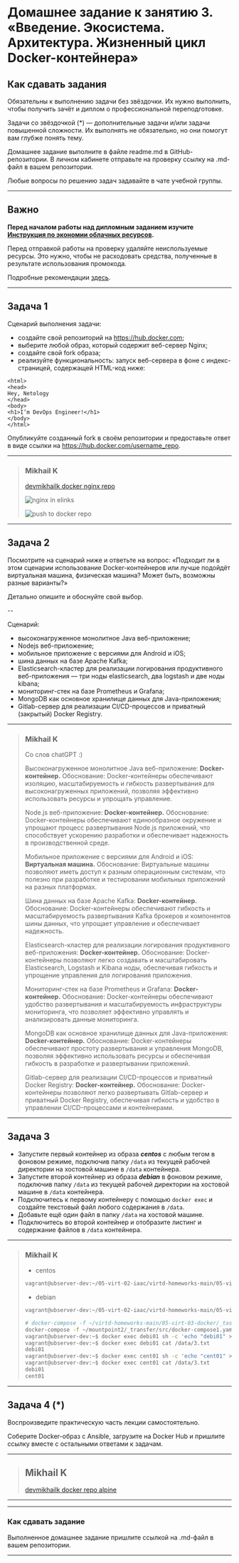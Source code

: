 
# Домашнее задание к занятию 3. «Введение. Экосистема. Архитектура. Жизненный цикл Docker-контейнера»

## Как сдавать задания

Обязательны к выполнению задачи без звёздочки. Их нужно выполнить, чтобы получить зачёт и диплом о профессиональной переподготовке.

Задачи со звёздочкой (*) — дополнительные задачи и/или задачи повышенной сложности. Их выполнять не обязательно, но они помогут вам глубже понять тему.

Домашнее задание выполните в файле readme.md в GitHub-репозитории. В личном кабинете отправьте на проверку ссылку на .md-файл в вашем репозитории.

Любые вопросы по решению задач задавайте в чате учебной группы.

---


## Важно

**Перед началом работы над дипломным заданием изучите [Инструкция по экономии облачных ресурсов](https://github.com/netology-code/devops-materials/blob/master/cloudwork.MD).**

Перед отправкой работы на проверку удаляйте неиспользуемые ресурсы.
Это нужно, чтобы не расходовать средства, полученные в результате использования промокода.

Подробные рекомендации [здесь](https://github.com/netology-code/virt-homeworks/blob/virt-11/r/README.md).

---

## Задача 1

Сценарий выполнения задачи:

- создайте свой репозиторий на https://hub.docker.com;
- выберите любой образ, который содержит веб-сервер Nginx;
- создайте свой fork образа;
- реализуйте функциональность:
запуск веб-сервера в фоне с индекс-страницей, содержащей HTML-код ниже:
```
<html>
<head>
Hey, Netology
</head>
<body>
<h1>I’m DevOps Engineer!</h1>
</body>
</html>
```

Опубликуйте созданный fork в своём репозитории и предоставьте ответ в виде ссылки на https://hub.docker.com/username_repo.

***

> ### Mikhail K
> [devmikhailk docker nginx repo](https://hub.docker.com/r/devmikhailk/nginx/tags)
> 
> ![nginx in elinks](images/nginx.png "elinks view")
>
> ![push to docker repo](images/docker_push_console.png "push to docker repo")

***

## Задача 2

Посмотрите на сценарий ниже и ответьте на вопрос:
«Подходит ли в этом сценарии использование Docker-контейнеров или лучше подойдёт виртуальная машина, физическая машина? Может быть, возможны разные варианты?»

Детально опишите и обоснуйте свой выбор.

--

Сценарий:

- высоконагруженное монолитное Java веб-приложение;
- Nodejs веб-приложение;
- мобильное приложение c версиями для Android и iOS;
- шина данных на базе Apache Kafka;
- Elasticsearch-кластер для реализации логирования продуктивного веб-приложения — три ноды elasticsearch, два logstash и две ноды kibana;
- мониторинг-стек на базе Prometheus и Grafana;
- MongoDB как основное хранилище данных для Java-приложения;
- Gitlab-сервер для реализации CI/CD-процессов и приватный (закрытый) Docker Registry.

***
> ### Mikhail K
> Со слов chatGPT :)
>
> Высоконагруженное монолитное Java веб-приложение: <b>Docker-контейнер.</b>
> Обоснование: Docker-контейнеры обеспечивают изоляцию, масштабируемость и гибкость развертывания для высоконагруженных приложений, позволяя эффективно использовать ресурсы и упрощать управление.
>
> Node.js веб-приложение: <b>Docker-контейнер.</b>
> Обоснование: Docker-контейнеры обеспечивают единообразное окружение и упрощают процесс развертывания Node.js приложений, что способствует ускорению разработки и обеспечивает надежность в производственной среде.
> 
> Мобильное приложение с версиями для Android и iOS: <b>Виртуальная машина.</b>
> Обоснование: Виртуальные машины позволяют иметь доступ к разным операционным системам, что полезно при разработке и тестировании мобильных приложений на разных платформах.
> 
> Шина данных на базе Apache Kafka: <b>Docker-контейнер.</b>
> Обоснование: Docker-контейнеры обеспечивают гибкость и масштабируемость развертывания Kafka брокеров и компонентов шины данных, что упрощает управление и обеспечивает надежность.
> 
> Elasticsearch-кластер для реализации логирования продуктивного веб-приложения: <b>Docker-контейнер.</b>
> Обоснование: Docker-контейнеры позволяют легко создавать и масштабировать Elasticsearch, Logstash и Kibana ноды, обеспечивая гибкость и упрощение управления для логирования приложения.
> 
> Мониторинг-стек на базе Prometheus и Grafana: <b>Docker-контейнер.</b>
> Обоснование: Docker-контейнеры обеспечивают удобство развертывания и масштабируемость инфраструктуры мониторинга, что позволяет эффективно управлять и анализировать данные мониторинга.
> 
> MongoDB как основное хранилище данных для Java-приложения: <b>Docker-контейнер.</b>
> Обоснование: Docker-контейнеры обеспечивают простоту развертывания и управления MongoDB, позволяя эффективно использовать ресурсы и обеспечивая гибкость в разработке и развертывании приложений.
> 
> Gitlab-сервер для реализации CI/CD-процессов и приватный Docker Registry: <b>Docker-контейнер.</b>
> Обоснование: Docker-контейнеры позволяют легко развертывать Gitlab-сервер и приватный Docker Registry, обеспечивая гибкость и удобство в управлении CI/CD-процессами и контейнерами.

***

## Задача 3

- Запустите первый контейнер из образа ***centos*** c любым тегом в фоновом режиме, подключив папку ```/data``` из текущей рабочей директории на хостовой машине в ```/data``` контейнера.
- Запустите второй контейнер из образа ***debian*** в фоновом режиме, подключив папку ```/data``` из текущей рабочей директории на хостовой машине в ```/data``` контейнера.
- Подключитесь к первому контейнеру с помощью ```docker exec``` и создайте текстовый файл любого содержания в ```/data```.
- Добавьте ещё один файл в папку ```/data``` на хостовой машине.
- Подключитесь во второй контейнер и отобразите листинг и содержание файлов в ```/data``` контейнера.

***
> ### Mikhail K
> - centos
> ```bash
> vagrant@ubserver-dev:~/05-virt-02-iaac/virtd-homeworks-main/05-virt-03-docker$ docker run -d -v ~/05-virt-02-iaac/virtd-homeworks-main/05-virt-03-docker/data:/data centos
> ```
> - debian
> ```bash
> vagrant@ubserver-dev:~/05-virt-02-iaac/virtd-homeworks-main/05-virt-03-docker$ docker run -d -v ~/05-virt-02-iaac/virtd-homeworks-main/05-virt-03-docker/data:/data debian
> ```
> ```bash
> # docker-compose -f ~/virtd-homeworks-main/05-virt-03-docker/_task3/docker-compose1.yaml up -d
> docker-compose -f ~/mountpoint2/_transfer/src/docker-compose1.yaml up -d
> vagrant@ubserver-dev:~$ docker exec debi01 sh -c 'echo "debi01" >> /data/3.txt'
> vagrant@ubserver-dev:~$ docker exec debi01 cat /data/3.txt
> debi01
> vagrant@ubserver-dev:~$ docker exec cent01 sh -c 'echo "cent01" >> /data/3.txt'
> vagrant@ubserver-dev:~$ docker exec cent01 cat /data/3.txt
> debi01
> cent01
> ```
***

## Задача 4 (*)

Воспроизведите практическую часть лекции самостоятельно.

Соберите Docker-образ с Ansible, загрузите на Docker Hub и пришлите ссылку вместе с остальными ответами к задачам.

***
> ## Mikhail K
> [devmikhailk docker repo alpine](https://hub.docker.com/r/devmikhailk/alpine/tags)
***

---

### Как cдавать задание

Выполненное домашнее задание пришлите ссылкой на .md-файл в вашем репозитории.

---

